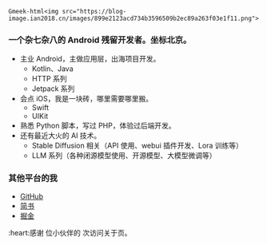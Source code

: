 `Gmeek-html<img src="https://blog-image.ian2018.cn/images/899e2123acd734b3596509b2ec89a263f03e1f11.png">`


### 一个杂七杂八的 Android 残留开发者。坐标北京。

* 主业 Android，主做应用层，出海项目开发。
    * Kotlin、Java
    * HTTP 系列
    * Jetpack 系列
* 会点 iOS，我是一块砖，哪里需要哪里搬。
    * Swift
    * UIKit
* 熟悉 Python 脚本，写过 PHP，体验过后端开发。
* 还有最近大火的 AI 技术。
    * Stable Diffusion 相关（API 使用、webui 插件开发、Lora 训练等）
    * LLM 系列（各种闭源模型使用、开源模型、大模型微调等）

### 其他平台的我

* [GitHub](https://github.com/IAn2018cs)
* [简书](https://www.jianshu.com/u/6d40aabd4699)
* [掘金](https://juejin.cn/user/2119514147534382)

<span>
:heart:感谢 <span id="page_uv"></span> 位小伙伴的 <span id="page_pv"></span> 次访问关于页。
</span>